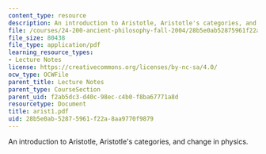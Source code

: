 ```yaml
---
content_type: resource
description: An introduction to Aristotle, Aristotle's categories, and change in physics.
file: /courses/24-200-ancient-philosophy-fall-2004/28b5e0ab52875961f22a8aa9770f9879_arist1.pdf
file_size: 80438
file_type: application/pdf
learning_resource_types:
- Lecture Notes
license: https://creativecommons.org/licenses/by-nc-sa/4.0/
ocw_type: OCWFile
parent_title: Lecture Notes
parent_type: CourseSection
parent_uid: f2ab5dc3-d40c-98ec-c4b0-f8ba67771a8d
resourcetype: Document
title: arist1.pdf
uid: 28b5e0ab-5287-5961-f22a-8aa9770f9879
---
```

An introduction to Aristotle, Aristotle's categories, and change in physics.